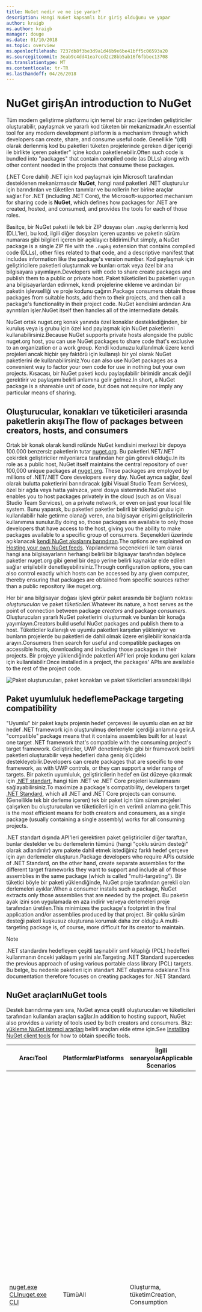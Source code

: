 ```yaml
---
title: NuGet nedir ve ne işe yarar?
description: Hangi NuGet kapsamlı bir giriş olduğunu ve yapar
author: kraigb
ms.author: kraigb
manager: douge
ms.date: 01/10/2018
ms.topic: overview
ms.openlocfilehash: 7237db8f3be3d9a1d46b9e6be41bff5c06593a20
ms.sourcegitcommit: 3eab9c4dd41ea7ccd2c28bb5ab16f6fbbec13708
ms.translationtype: MT
ms.contentlocale: tr-TR
ms.lasthandoff: 04/26/2018
---
```

# <a name="an-introduction-to-nuget"></a><span data-ttu-id="e725a-103">NuGet giriş</span><span class="sxs-lookup"><span data-stu-id="e725a-103">An introduction to NuGet</span></span>

<span data-ttu-id="e725a-104">Tüm modern geliştirme platformu için temel bir aracı üzerinden geliştiriciler oluşturabilir, paylaşmak ve yararlı kod tüketen bir mekanizmadır.</span><span class="sxs-lookup"><span data-stu-id="e725a-104">An essential tool for any modern development platform is a mechanism through which developers can create, share, and consume useful code.</span></span> <span data-ttu-id="e725a-105">Genellikle "(dll) olarak derlenmiş kod bu paketleri tüketen projelerinde gereken diğer içeriği ile birlikte içeren paketler" içine kodun paketlenebilir.</span><span class="sxs-lookup"><span data-stu-id="e725a-105">Often such code is bundled into "packages" that contain compiled code (as DLLs) along with other content needed in the projects that consume these packages.</span></span>

<span data-ttu-id="e725a-106">(.NET Core dahil) .NET için kod paylaşmak için Microsoft tarafından desteklenen mekanizmasıdır **NuGet**, hangi nasıl paketleri .NET oluşturulur için barındırılan ve tüketilen tanımlar ve bu rollerin her birine araçlar sağlar.</span><span class="sxs-lookup"><span data-stu-id="e725a-106">For .NET (including .NET Core), the Microsoft-supported mechanism for sharing code is **NuGet**, which defines how packages for .NET are created, hosted, and consumed, and provides the tools for each of those roles.</span></span>

<span data-ttu-id="e725a-107">Basitçe, bir NuGet paketi ile tek bir ZIP dosyası olan `.nupkg` derlenmiş kod (DLL'ler), bu kod, ilgili diğer dosyaları içeren uzantısı ve paketin sürüm numarası gibi bilgileri içeren bir açıklayıcı bildirimi.</span><span class="sxs-lookup"><span data-stu-id="e725a-107">Put simply, a NuGet package is a single ZIP file with the `.nupkg` extension that contains compiled code (DLLs), other files related to that code, and a descriptive manifest that includes information like the package's version number.</span></span> <span data-ttu-id="e725a-108">Kod paylaşmak için geliştiricilere paketleri oluşturmak ve bunları ortak veya özel bir ana bilgisayara yayımlayın.</span><span class="sxs-lookup"><span data-stu-id="e725a-108">Developers with code to share create packages and publish them to a public or private host.</span></span> <span data-ttu-id="e725a-109">Paket tüketicileri bu paketleri uygun ana bilgisayarlardan edinmek, kendi projelerine ekleme ve ardından bir paketin işlevselliği ve proje kodunu çağırın.</span><span class="sxs-lookup"><span data-stu-id="e725a-109">Package consumers obtain those packages from suitable hosts, add them to their projects, and then call a package's functionality in their project code.</span></span> <span data-ttu-id="e725a-110">NuGet kendisini ardından Ara ayrıntıları işler.</span><span class="sxs-lookup"><span data-stu-id="e725a-110">NuGet itself then handles all of the intermediate details.</span></span>

<span data-ttu-id="e725a-111">NuGet ortak nuget.org konak yanında özel konaklar desteklediğinden, bir kuruluş veya iş grubu için özel kod paylaşmak için NuGet paketlerini kullanabilirsiniz.</span><span class="sxs-lookup"><span data-stu-id="e725a-111">Because NuGet supports private hosts alongside the public nuget.org host, you can use NuGet packages to share code that's exclusive to an organization or a work group.</span></span> <span data-ttu-id="e725a-112">Kendi kodunuzu kullanılmak üzere kendi projeleri ancak hiçbir şey faktörü için kullanışlı bir yol olarak NuGet paketlerini de kullanabilirsiniz.</span><span class="sxs-lookup"><span data-stu-id="e725a-112">You can also use NuGet packages as a convenient way to factor your own code for use in nothing but your own projects.</span></span> <span data-ttu-id="e725a-113">Kısacası, bir NuGet paketi kodu paylaşılabilir birimidir ancak değil gerektirir ve paylaşımı belirli anlamına gelir gelmez.</span><span class="sxs-lookup"><span data-stu-id="e725a-113">In short, a NuGet package is a shareable unit of code, but does not require nor imply any particular means of sharing.</span></span>

## <a name="the-flow-of-packages-between-creators-hosts-and-consumers"></a><span data-ttu-id="e725a-114">Oluşturucular, konakları ve tüketicileri arasında paketlerin akışı</span><span class="sxs-lookup"><span data-stu-id="e725a-114">The flow of packages between creators, hosts, and consumers</span></span>

<span data-ttu-id="e725a-115">Ortak bir konak olarak kendi rolünde NuGet kendisini merkezi bir depoya 100.000 benzersiz paketlerin tutar [nuget.org](https://www.nuget.org). Bu paketleri.NET/.NET çekirdek geliştiriciler milyonlarca tarafından her gün görevli olduğu.</span><span class="sxs-lookup"><span data-stu-id="e725a-115">In its role as a public host, NuGet itself maintains the central repository of over 100,000 unique packages at [nuget.org](https://www.nuget.org). These packages are employed by millions of .NET/.NET Core developers every day.</span></span> <span data-ttu-id="e725a-116">NuGet ayrıca sağlar, özel olarak bulutta paketlerini barındıracak (gibi Visual Studio Team Services), özel bir ağda veya hatta yalnızca, yerel dosya sisteminde.</span><span class="sxs-lookup"><span data-stu-id="e725a-116">NuGet also enables you to host packages privately in the cloud (such as on Visual Studio Team Services), on a private network, or even on just your local file system.</span></span> <span data-ttu-id="e725a-117">Bunu yaparak, bu paketleri paketler belirli bir tüketici grubu için kullanılabilir hale getirme olanağı veren, ana bilgisayar erişimi geliştiricilerin kullanımına sunulur.</span><span class="sxs-lookup"><span data-stu-id="e725a-117">By doing so, those packages are available to only those developers that have access to the host, giving you the ability to make packages available to a specific group of consumers.</span></span> <span data-ttu-id="e725a-118">Seçenekleri üzerinde açıklanacak [kendi NuGet akışlarını barındıran](hosting-packages/overview.md).</span><span class="sxs-lookup"><span data-stu-id="e725a-118">The options are explained on [Hosting your own NuGet feeds](hosting-packages/overview.md).</span></span> <span data-ttu-id="e725a-119">Yapılandırma seçenekleri ile tam olarak hangi ana bilgisayarların herhangi belirli bir bilgisayar tarafından böylece paketler nuget.org gibi genel bir depo yerine belirli kaynaklar elde edilen sağlar erişilebilir denetleyebilirsiniz.</span><span class="sxs-lookup"><span data-stu-id="e725a-119">Through configuration options, you can also control exactly which hosts can be accessed by any given computer, thereby ensuring that packages are obtained from specific sources rather than a public repository like nuget.org.</span></span>

<span data-ttu-id="e725a-120">Her bir ana bilgisayar doğası işlevi görür paket arasında bir bağlantı noktası *oluşturucuları* ve paket *tüketicileri*.</span><span class="sxs-lookup"><span data-stu-id="e725a-120">Whatever its nature, a host serves as the point of connection between package *creators* and package *consumers*.</span></span> <span data-ttu-id="e725a-121">Oluşturucuları yararlı NuGet paketlerini oluşturmak ve bunları bir konağa yayımlayın.</span><span class="sxs-lookup"><span data-stu-id="e725a-121">Creators build useful NuGet packages and publish them to a host.</span></span> <span data-ttu-id="e725a-122">Tüketiciler kullanışlı ve uyumlu paketleri karşıdan yükleniyor ve bunların projelerde bu paketleri de dahil olmak üzere erişilebilir konaklarda arayın.</span><span class="sxs-lookup"><span data-stu-id="e725a-122">Consumers then search for useful and compatible packages on accessible hosts, downloading and including those packages in their projects.</span></span> <span data-ttu-id="e725a-123">Bir projeye yüklendiğinde paketleri API'leri proje kodunu geri kalanı için kullanılabilir.</span><span class="sxs-lookup"><span data-stu-id="e725a-123">Once installed in a project, the packages' APIs are available to the rest of the project code.</span></span>

![Paket oluşturucuları, paket konakları ve paket tüketicileri arasındaki ilişki](media/nuget-roles.png)

## <a name="package-targeting-compatibility"></a><span data-ttu-id="e725a-125">Paket uyumluluk hedefleme</span><span class="sxs-lookup"><span data-stu-id="e725a-125">Package targeting compatibility</span></span>

<span data-ttu-id="e725a-126">"Uyumlu" bir paket kaybı projenin hedef çerçevesi ile uyumlu olan en az bir hedef .NET framework için oluşturulmuş derlemeler içerdiği anlamına gelir.</span><span class="sxs-lookup"><span data-stu-id="e725a-126">A "compatible" package means that it contains assemblies built for at least one target .NET framework that's compatible with the consuming project's target framework.</span></span> <span data-ttu-id="e725a-127">Geliştiriciler, UWP denetimleriyle gibi bir framework belirli paketleri oluşturabilir veya hedefleri daha geniş ölçüdeki destekleyebilir.</span><span class="sxs-lookup"><span data-stu-id="e725a-127">Developers can create packages that are specific to one framework, as with UWP controls, or they can support a wider range of targets.</span></span> <span data-ttu-id="e725a-128">Bir paketin uyumluluk, geliştiricilerin hedef en üst düzeye çıkarmak için [.NET standart](/dotnet/standard/net-standard), hangi tüm .NET ve .NET Core projeleri kullanmasını sağlayabilirsiniz.</span><span class="sxs-lookup"><span data-stu-id="e725a-128">To maximize a package's compatibility, developers target [.NET Standard](/dotnet/standard/net-standard), which all .NET and .NET Core projects can consume.</span></span> <span data-ttu-id="e725a-129">(Genellikle tek bir derleme içeren) tek bir paket için tüm süren projeleri çalışırken bu oluşturucuları ve tüketicileri için en verimli anlamına gelir.</span><span class="sxs-lookup"><span data-stu-id="e725a-129">This is the most efficient means for both creators and consumers, as a single package (usually containing a single assembly) works for all consuming projects.</span></span>

<span data-ttu-id="e725a-130">.NET standart dışında API'leri gerektiren paket geliştiriciler diğer taraftan, bunlar destekler ve bu derlemelerin tümünü (hangi "çoklu sürüm desteği" olarak adlandırılır) aynı pakete dahil etmek istediğiniz farklı hedef çerçeve için ayrı derlemeler oluşturun.</span><span class="sxs-lookup"><span data-stu-id="e725a-130">Package developers who require APIs outside of .NET Standard, on the other hand, create separate assemblies for the different target frameworks they want to support and include all of those assemblies in the same package (which is called "multi-targeting").</span></span> <span data-ttu-id="e725a-131">Bir tüketici böyle bir paketi yüklendiğinde, NuGet proje tarafından gerekli olan derlemeleri ayıklar.</span><span class="sxs-lookup"><span data-stu-id="e725a-131">When a consumer installs such a package, NuGet extracts only those assemblies that are needed by the project.</span></span> <span data-ttu-id="e725a-132">Bu paketin ayak izini son uygulamada en aza indirir ve/veya derlemeleri proje tarafından üretilen.</span><span class="sxs-lookup"><span data-stu-id="e725a-132">This minimizes the package's footprint in the final application and/or assemblies produced by that project.</span></span> <span data-ttu-id="e725a-133">Bir çoklu sürüm desteği paketi kuşkusuz oluşturana korumak daha zor olduğu.</span><span class="sxs-lookup"><span data-stu-id="e725a-133">A multi-targeting package is, of course, more difficult for its creator to maintain.</span></span>

> [!Note]
> <span data-ttu-id="e725a-134">.NET standardını hedefleyen çeşitli taşınabilir sınıf kitaplığı (PCL) hedefleri kullanmanın önceki yaklaşım yerini alır.</span><span class="sxs-lookup"><span data-stu-id="e725a-134">Targeting .NET Standard supercedes the previous approach of using various portable class library (PCL) targets.</span></span> <span data-ttu-id="e725a-135">Bu belge, bu nedenle paketleri için standart .NET oluşturma odaklanır.</span><span class="sxs-lookup"><span data-stu-id="e725a-135">This documentation therefore focuses on creating packages for .NET Standard.</span></span>

## <a name="nuget-tools"></a><span data-ttu-id="e725a-136">NuGet araçları</span><span class="sxs-lookup"><span data-stu-id="e725a-136">NuGet tools</span></span>

<span data-ttu-id="e725a-137">Destek barındırma yanı sıra, NuGet ayrıca çeşitli oluşturucuları ve tüketicileri tarafından kullanılan araçları sağlar.</span><span class="sxs-lookup"><span data-stu-id="e725a-137">In addition to hosting support, NuGet also provides a variety of tools used by both creators and consumers.</span></span> <span data-ttu-id="e725a-138">Bkz: [yükleme NuGet istemci araçları](install-nuget-client-tools.md) belirli araçları elde etme için.</span><span class="sxs-lookup"><span data-stu-id="e725a-138">See [Installing NuGet client tools](install-nuget-client-tools.md) for how to obtain specific tools.</span></span>

| <span data-ttu-id="e725a-139">Aracı</span><span class="sxs-lookup"><span data-stu-id="e725a-139">Tool</span></span> | <span data-ttu-id="e725a-140">Platformlar</span><span class="sxs-lookup"><span data-stu-id="e725a-140">Platforms</span></span> | <span data-ttu-id="e725a-141">İlgili senaryolar</span><span class="sxs-lookup"><span data-stu-id="e725a-141">Applicable Scenarios</span></span> | <span data-ttu-id="e725a-142">Açıklama</span><span class="sxs-lookup"><span data-stu-id="e725a-142">Description</span></span> |
| --- | --- | --- | --- |
| [<span data-ttu-id="e725a-143">nuget.exe CLI</span><span class="sxs-lookup"><span data-stu-id="e725a-143">nuget.exe CLI</span></span>](tools/nuget-exe-cli-reference.md) | <span data-ttu-id="e725a-144">Tümü</span><span class="sxs-lookup"><span data-stu-id="e725a-144">All</span></span> | <span data-ttu-id="e725a-145">Oluşturma, tüketim</span><span class="sxs-lookup"><span data-stu-id="e725a-145">Creation, Consumption</span></span> | <span data-ttu-id="e725a-146">Özellikle bazı yalnızca tüketicileri için uygulama paketi oluşturucuları uygulayarak bazı komutlar tüm NuGet yetenekleri sağlar ve diğerleri hem de uygulama.</span><span class="sxs-lookup"><span data-stu-id="e725a-146">Provides all NuGet capabilities, with some commands applying specifically to package creators, some applying only to consumers, and others applying to both.</span></span> <span data-ttu-id="e725a-147">Örneğin, oluşturucuları kullanma paketini `nuget pack` çeşitli derlemeler ve ilişkili dosyaları bir paket oluşturmak için tüketiciler kullanım paketini komutu `nuget install` proje klasörünü ve herkesin paketleri dahil için kullanır `nuget config` NuGet yapılandırmayı ayarlamak için değişkenleri.</span><span class="sxs-lookup"><span data-stu-id="e725a-147">For example, package creators use the `nuget pack` command to create a package from various assemblies and related files, package consumers use `nuget install` to include packages in a project folder, and everyone uses `nuget config` to set NuGet configuration variables.</span></span> <span data-ttu-id="e725a-148">Bir platform belirsiz aracı olarak NuGet CLI Visual Studio projeleri ile etkileşime girmez.</span><span class="sxs-lookup"><span data-stu-id="e725a-148">As a platform-agnostic tool, the NuGet CLI does not interact with Visual Studio projects.</span></span> |
| [<span data-ttu-id="e725a-149">dotnet CLI</span><span class="sxs-lookup"><span data-stu-id="e725a-149">dotnet CLI</span></span>](tools/dotnet-Commands.md) | <span data-ttu-id="e725a-150">Tümü</span><span class="sxs-lookup"><span data-stu-id="e725a-150">All</span></span> | <span data-ttu-id="e725a-151">Oluşturma, tüketim</span><span class="sxs-lookup"><span data-stu-id="e725a-151">Creation, Consumption</span></span> | <span data-ttu-id="e725a-152">Bazı NuGet CLI doğrudan .NET Core araç zinciri içinde özellikleri sağlar.</span><span class="sxs-lookup"><span data-stu-id="e725a-152">Provides certain NuGet CLI capabilities directly within the .NET Core tool chain.</span></span> <span data-ttu-id="e725a-153">NuGet CLI olduğu gibi CLI dotnet Visual Studio projeleri ile etkileşime girmez.</span><span class="sxs-lookup"><span data-stu-id="e725a-153">As with the NuGet CLI, the dotnet CLI does not interact with Visual Studio projects.</span></span> |
| [<span data-ttu-id="e725a-154">Paket Yöneticisi Konsolu</span><span class="sxs-lookup"><span data-stu-id="e725a-154">Package Manager Console</span></span>](tools/package-manager-console.md) | <span data-ttu-id="e725a-155">Visual Studio Windows</span><span class="sxs-lookup"><span data-stu-id="e725a-155">Visual Studio on Windows</span></span> | <span data-ttu-id="e725a-156">Tüketim</span><span class="sxs-lookup"><span data-stu-id="e725a-156">Consumption</span></span> | <span data-ttu-id="e725a-157">Sağlar [PowerShell komutlarını](tools/Powershell-Reference.md) yükleme ve Visual Studio projelerinde paketlerini yönetme.</span><span class="sxs-lookup"><span data-stu-id="e725a-157">Provides [PowerShell commands](tools/Powershell-Reference.md) for installing and managing packages in Visual Studio projects.</span></span> |
| [<span data-ttu-id="e725a-158">Paket Yöneticisi UI</span><span class="sxs-lookup"><span data-stu-id="e725a-158">Package Manager UI</span></span>](tools/package-manager-ui.md) | <span data-ttu-id="e725a-159">Visual Studio Windows</span><span class="sxs-lookup"><span data-stu-id="e725a-159">Visual Studio on Windows</span></span> | <span data-ttu-id="e725a-160">Tüketim</span><span class="sxs-lookup"><span data-stu-id="e725a-160">Consumption</span></span> | <span data-ttu-id="e725a-161">Yükleme ve Visual Studio projelerinde paketlerini yönetme için kullanımı kolay kullanıcı Arabirimi sağlar.</span><span class="sxs-lookup"><span data-stu-id="e725a-161">Provides an easy-to-use UI for installing and managing packages in Visual Studio projects.</span></span> |
| [<span data-ttu-id="e725a-162">NuGet UI yönetme</span><span class="sxs-lookup"><span data-stu-id="e725a-162">Manage NuGet UI</span></span>](/visualstudio/mac/nuget-walkthrough) | <span data-ttu-id="e725a-163">Mac için Visual Studio</span><span class="sxs-lookup"><span data-stu-id="e725a-163">Visual Studio for Mac</span></span> | <span data-ttu-id="e725a-164">Tüketim</span><span class="sxs-lookup"><span data-stu-id="e725a-164">Consumption</span></span> | <span data-ttu-id="e725a-165">Yükleme ve yönetme Mac projeler için paketler Visual Studio için kullanımı kolay kullanıcı Arabirimi sağlar.</span><span class="sxs-lookup"><span data-stu-id="e725a-165">Provide an easy-to-use UI for installing and managing packages in Visual Studio for Mac projects.</span></span> |
| [<span data-ttu-id="e725a-166">MSBuild</span><span class="sxs-lookup"><span data-stu-id="e725a-166">MSBuild</span></span>](reference/msbuild-targets.md) | <span data-ttu-id="e725a-167">Windows</span><span class="sxs-lookup"><span data-stu-id="e725a-167">Windows</span></span> | <span data-ttu-id="e725a-168">Oluşturma, tüketim</span><span class="sxs-lookup"><span data-stu-id="e725a-168">Creation, Consumption</span></span> | <span data-ttu-id="e725a-169">Paketleri oluşturma ve MSBuild araç zinciri aracılığıyla doğrudan projesinde kullanılan paketleri geri yükleme yeteneği sağlar.</span><span class="sxs-lookup"><span data-stu-id="e725a-169">Provides the ability to create packages and restore packages used in a project directly through the MSBuild tool chain.</span></span> |

<span data-ttu-id="e725a-170">Gördüğünüz gibi birlikte çalıştığınız NuGet araçları, oluşturma, kullanma veya paketler ve üzerinde çalıştığınız platforma yayımlama üzerinde önemli ölçüde bağlıdır.</span><span class="sxs-lookup"><span data-stu-id="e725a-170">As you can see, the NuGet tools you work with depend greatly on whether you're creating, consuming, or publishing packages, and the platform on which you're working.</span></span> <span data-ttu-id="e725a-171">Diğer NuGet paketlerde mevcut işlevselliği üstünde oluştururken paket oluşturucuları genellikle ayrıca tüketicileri değildir.</span><span class="sxs-lookup"><span data-stu-id="e725a-171">Package creators are typically also consumers, as they build on top of functionality that exists in other NuGet packages.</span></span> <span data-ttu-id="e725a-172">Ve bu paketleri doğal olarak, sırayla hala diğerlerine bağlı.</span><span class="sxs-lookup"><span data-stu-id="e725a-172">And those packages, of course, may in turn depend on still others.</span></span>

<span data-ttu-id="e725a-173">Daha fazla bilgi için başlayın [paket oluşturma iş akışı](create-packages/Overview-and-Workflow.md) ve [paket tüketimi iş akışı](consume-packages/Overview-and-Workflow.md) makaleleri.</span><span class="sxs-lookup"><span data-stu-id="e725a-173">For more information, start with the [Package creation workflow](create-packages/Overview-and-Workflow.md) and [Package consumption workflow](consume-packages/Overview-and-Workflow.md) articles.</span></span>

## <a name="managing-dependencies"></a><span data-ttu-id="e725a-174">Bağımlılıkları yönetme</span><span class="sxs-lookup"><span data-stu-id="e725a-174">Managing dependencies</span></span>

<span data-ttu-id="e725a-175">Diğer iş üzerinde kolayca oluşturma yeteneği paket yönetim sistemi en güçlü özelliklerden biridir.</span><span class="sxs-lookup"><span data-stu-id="e725a-175">The ability to easily build on the work of others is one of most powerful features of a package management system.</span></span> <span data-ttu-id="e725a-176">Buna göre NuGet yaptığı çoğunu bu bağımlılığı ağacı veya bir proje adına "Grafik" yönetiyor.</span><span class="sxs-lookup"><span data-stu-id="e725a-176">Accordingly, much of what NuGet does is managing that dependency tree or "graph" on behalf of a project.</span></span> <span data-ttu-id="e725a-177">Kısaca, size yalnızca kendiniz bir proje ile doğrudan kullanıyorsanız bu paketleri ile ilgili.</span><span class="sxs-lookup"><span data-stu-id="e725a-177">Simply said, you need only concern yourself with those packages that you're directly using in a project.</span></span> <span data-ttu-id="e725a-178">Bu paketleri (hangi sırayla hala başkalarının tüketebileceği) diğer paketleri kullanılmasına neden varsa, NuGet bu tüm alt düzey bağımlılıkları mvc'deki.</span><span class="sxs-lookup"><span data-stu-id="e725a-178">If any of those packages themselves consume other packages (which can, in turn, consume still others), NuGet takes care of all those down-level dependencies.</span></span>

<span data-ttu-id="e725a-179">Aşağıdaki resimde sırayla birkaç diğer bağımlı beş paketleri bağımlı bir proje gösterir.</span><span class="sxs-lookup"><span data-stu-id="e725a-179">The following image shows a project that depends on five packages, which in turn depend on a number of others.</span></span>

![Bir .NET projesi için bir örnek NuGet bağımlılık grafiği](media/dependency-graph.png)

<span data-ttu-id="e725a-181">Bazı paketler bağımlılık grafikte birden çok kez görüntülendiğine dikkat edin.</span><span class="sxs-lookup"><span data-stu-id="e725a-181">Notice that some packages appear multiple times in the dependency graph.</span></span> <span data-ttu-id="e725a-182">Örneğin, paket B üç farklı tüketicileri vardır ve her bir tüketici (gösterilmez) Bu paket için farklı bir sürüm belirtmiş olabilir.</span><span class="sxs-lookup"><span data-stu-id="e725a-182">For example, there are three different consumers of package B, and each consumer might also specify a different version for that package (not shown).</span></span> <span data-ttu-id="e725a-183">Yaygın olarak kullanılan paketler için özellikle bir ortak olay budur.</span><span class="sxs-lookup"><span data-stu-id="e725a-183">This is a common occurrence, especially for widely-used packages.</span></span> <span data-ttu-id="e725a-184">NuGet Paket B hangi sürümünün tüm tüketicilere tam olarak karşılayan belirlemek için sabit tüm iş Neyse yapar.</span><span class="sxs-lookup"><span data-stu-id="e725a-184">NuGet fortunately does all the hard work to determine exactly which version of package B satisfies all consumers.</span></span> <span data-ttu-id="e725a-185">NuGet sonra nasıl olursa olsun tüm diğer paketleri, aynı derin bağımlılık grafiğinin yapar.</span><span class="sxs-lookup"><span data-stu-id="e725a-185">NuGet then does the same for all other packages, no matter how deep the dependency graph.</span></span>

<span data-ttu-id="e725a-186">Bu hizmet NuGet nasıl gerçekleştireceğini ile ilgili daha fazla ayrıntı için bkz: [bağımlılık çözümlemesi](consume-packages/dependency-resolution.md).</span><span class="sxs-lookup"><span data-stu-id="e725a-186">For more details on how NuGet performs this service, see [Dependency resolution](consume-packages/dependency-resolution.md).</span></span>

## <a name="tracking-references-and-restoring-packages"></a><span data-ttu-id="e725a-187">İzleme başvuruları ve paketleri geri yükleniyor</span><span class="sxs-lookup"><span data-stu-id="e725a-187">Tracking references and restoring packages</span></span>

<span data-ttu-id="e725a-188">Projeleri kaynak denetimi depoları, geliştirici bilgisayarlar arasında kolayca geçiş yapabilirsiniz çünkü sunucuları oluşturun ve diğerleri onu ikili doğrudan bir projeye bağlı NuGet paketlerini derlemelerinin tutmak için yüksek oranda zordur.</span><span class="sxs-lookup"><span data-stu-id="e725a-188">Because projects can easily move between developer computers, source control repositories, build servers, and so forth, it's highly impractical to keep the binary assemblies of NuGet packages directly bound to a project.</span></span> <span data-ttu-id="e725a-189">Bunun yapılması gereksiz yere bloated proje her kopyasını (ve dolayısıyla kaynak denetimi depoları alanı boşa harcanmasına).</span><span class="sxs-lookup"><span data-stu-id="e725a-189">Doing so would make each copy of the project unnecessarily bloated (and thereby waste space in source control repositories).</span></span> <span data-ttu-id="e725a-190">Ayrıca, çok projeyi tüm kopyalarını arasında uygulanacak güncelleştirmeleri yaptığınız gibi daha yeni sürümlerle paket ikili dosyaları güncelleştirmek zorlaştıran.</span><span class="sxs-lookup"><span data-stu-id="e725a-190">It would also make it very difficult to update package binaries to newer versions as updates would have to be applied across all copies of the project.</span></span>

<span data-ttu-id="e725a-191">NuGet, bunun yerine bir proje, en üst düzey ve alt düzey bağımlılıkları bağlı olan paketlerin basit başvuru listesini tutar.</span><span class="sxs-lookup"><span data-stu-id="e725a-191">NuGet instead maintains a simple reference list of the packages upon which a project depends, including both top-level and down-level dependencies.</span></span> <span data-ttu-id="e725a-192">Her bir paket bir projeye bazı ana bilgisayardan yüklediğinizde, diğer bir deyişle, NuGet paket tanımlayıcısı ve sürüm numarası referans listesindeki kaydeder.</span><span class="sxs-lookup"><span data-stu-id="e725a-192">That is, whenever you install a package from some host into a project, NuGet records the package identifier and version number in the reference list.</span></span> <span data-ttu-id="e725a-193">(Bir paket kaldırma doğal olarak, listeden kaldırır.) NuGet açıklandığı gibi istek üzerine tüm başvurulmuş paketlerini geri yüklemek için bir yol ardından sağlar [paket geri yüklemesi](consume-packages/package-restore.md).</span><span class="sxs-lookup"><span data-stu-id="e725a-193">(Uninstalling a package, of course, removes it from the list.) NuGet then provides a means to restore all referenced packages upon request, as described on [Package restore](consume-packages/package-restore.md).</span></span>

![NuGet başvuru listesini paket yüklemesinde oluşturulur ve başka bir yerde paketlerini geri yüklemek için kullanılabilir](media/nuget-restore.png)

<span data-ttu-id="e725a-195">Yalnızca başvuru listesi ile NuGet daha sonra yeniden yükleyebilirsiniz&mdash;diğer bir deyişle, *geri*&mdash;tüm ortak ve/veya özel konakları sonraki bir zamanda bu paketlerin.</span><span class="sxs-lookup"><span data-stu-id="e725a-195">With only the reference list, NuGet can then reinstall&mdash;that is, *restore*&mdash;all of those packages from public and/or private hosts at any later time.</span></span> <span data-ttu-id="e725a-196">Kaynak denetimi veya diğer herhangi bir yolla paylaşımı için bir proje yürüten yaptığınızda, yalnızca başvuru listesi içerir ve herhangi bir paket ikili hariç tutmak (bkz [paketler ve kaynak denetimi](consume-packages/packages-and-source-control.md).)</span><span class="sxs-lookup"><span data-stu-id="e725a-196">When committing a project to source control, or sharing it in some other way, you include only the reference list and exclude any package binaries (see [Packages and source control](consume-packages/packages-and-source-control.md).)</span></span>

<span data-ttu-id="e725a-197">Bir otomatik dağıtım sisteminin bir parçası proje bir kopyasını alma bir yapı sunucusu gibi bir proje alan bilgisayar yalnızca bunlar gerekli olduğunda bağımlılıkları geri yüklemek için NuGet sorar.</span><span class="sxs-lookup"><span data-stu-id="e725a-197">The computer that receives a project, such as a build server obtaining a copy of the project as part of an automated deployment system, simply asks NuGet to restore dependencies whenever they're needed.</span></span> <span data-ttu-id="e725a-198">Visual Studio Team Services "NuGet geri yükleme" adımları tam bu amaçla sağlamak gibi sistemler oluşturabilir.</span><span class="sxs-lookup"><span data-stu-id="e725a-198">Build systems like Visual Studio Team Services provide "NuGet restore" steps for this exact purpose.</span></span> <span data-ttu-id="e725a-199">Benzer şekilde, ne zaman geliştiriciler elde proje bir kopyasını (gibi bir depo kopyalarken), komutu gibi çağırabileceği `nuget restore` (NuGet CLI) `dotnet restore` (dotnet CLI) veya `Install-Package` tüm gerekli paketlerini almak için (Paket Yöneticisi Konsolu).</span><span class="sxs-lookup"><span data-stu-id="e725a-199">Similarly, when developers obtain a copy of a project (as when cloning a repository), they can invoke command like `nuget restore` (NuGet CLI), `dotnet restore` (dotnet CLI), or `Install-Package` (Package Manager Console) to obtain all the necessary packages.</span></span> <span data-ttu-id="e725a-200">Kendi bölümü için Visual Studio Proje oluşturulurken paketleri otomatik olarak yükler (açıklandığı gibi otomatik geri yükleme etkinleştirilmişse koşuluyla [paket geri yüklemesi](consume-packages/package-restore.md)).</span><span class="sxs-lookup"><span data-stu-id="e725a-200">Visual Studio, for its part, automatically restores packages when building a project (provided that automatic restore is enabled, as described on [Package restore](consume-packages/package-restore.md)).</span></span>

<span data-ttu-id="e725a-201">Açıkçası, daha sonra geliştiriciler ilgilenen nerede NuGet birincil rolü projenizin adına başvuru listeleyen Bakımı ve sağlayarak bu başvurulan bir paket verimli bir şekilde geri yükleme (ve güncelleştirmek için) anlamına gelir.</span><span class="sxs-lookup"><span data-stu-id="e725a-201">Clearly, then, NuGet's primary role where developers are concerned is maintaining that reference list on behalf of your project and providing the means to efficiently restore (and update) those referenced packages.</span></span> <span data-ttu-id="e725a-202">Bu liste, iki birinde tutulur *paket Yönetimi biçimleri*adlı gibi:</span><span class="sxs-lookup"><span data-stu-id="e725a-202">This list is maintained in one of two *package management formats*, as they're called:</span></span>

- <span data-ttu-id="e725a-203">[`packages.config`](reference/packages-config.md): *(NuGet 1.0 +)* projesinde, diğer bağımlılıklar dahil olmak üzere tüm bağımlılıkları düz bir listesini tutar bir XML dosyası yüklü paketler.</span><span class="sxs-lookup"><span data-stu-id="e725a-203">[`packages.config`](reference/packages-config.md): *(NuGet 1.0+)* An XML file that maintains a flat list of all dependencies in the project, including the dependencies of other installed packages.</span></span> <span data-ttu-id="e725a-204">Yüklü veya geri yükleme paketleri depolanır bir `packages` klasör.</span><span class="sxs-lookup"><span data-stu-id="e725a-204">Installed or restored packages are stored in a `packages` folder.</span></span>

- <span data-ttu-id="e725a-205">[PackageReference](consume-packages/package-references-in-project-files.md) (veya "paketini proje dosyalarını başvurularında") | *(NuGet 4.0 +)* ayrı bir dosya gerektiği şekilde bir projenin en üst düzey bağımlılıkları doğrudan proje dosyası listesini tutar.</span><span class="sxs-lookup"><span data-stu-id="e725a-205">[PackageReference](consume-packages/package-references-in-project-files.md) (or "package references in project files") | *(NuGet 4.0+)* Maintains a list of a project's top-level dependencies directly within the project file, so no separate file is needed.</span></span> <span data-ttu-id="e725a-206">İlişkili bir dosya `obj/project.assets.json`, tüm alt düzey bağımlılıkları ile birlikte bir proje kullanan paketlerin genel bağımlılık grafiğinin yönetmek için dinamik olarak oluşturulur.</span><span class="sxs-lookup"><span data-stu-id="e725a-206">An associated file, `obj/project.assets.json`, is dynamically generated to manage the overall dependency graph of the packages that a project uses along with all down-level dependencies.</span></span> <span data-ttu-id="e725a-207">PackageReference her zaman .NET Core projeler tarafından kullanılır.</span><span class="sxs-lookup"><span data-stu-id="e725a-207">PackageReference is always used by .NET Core projects.</span></span>

<span data-ttu-id="e725a-208">Hangi paket Yönetimi biçimi herhangi belirli bir projede işe proje türü ve kullanılabilir bir NuGet (ve/veya Visual Studio) sürümü bağlıdır.</span><span class="sxs-lookup"><span data-stu-id="e725a-208">Which package management format is employed in any given project depends on the project type, and the available version of NuGet (and/or Visual Studio).</span></span> <span data-ttu-id="e725a-209">Hangi biçimi kullanılan denetlemek için yalnızca Ara `packages.config` ilk paketinizi yükledikten sonra proje kök.</span><span class="sxs-lookup"><span data-stu-id="e725a-209">To check what format is being used, simply look for `packages.config` in the project root after installing your first package.</span></span> <span data-ttu-id="e725a-210">Bu dosya yoksa, doğrudan için proje dosyası bakın bir \<PackageReference\> öğesi.</span><span class="sxs-lookup"><span data-stu-id="e725a-210">If you don't have that file, look in the project file directly for a \<PackageReference\> element.</span></span>

<span data-ttu-id="e725a-211">Bir seçebiliyorsanız PackageReference kullanmanızı öneririz.</span><span class="sxs-lookup"><span data-stu-id="e725a-211">When you have a choice, we recommend using PackageReference.</span></span> <span data-ttu-id="e725a-212">`packages.config` eski amacıyla saklanır ve artık etkin geliştirilme aşamasındadır.</span><span class="sxs-lookup"><span data-stu-id="e725a-212">`packages.config` is maintained for legacy purposes and is no longer under active development.</span></span>

> [!Tip]
> <span data-ttu-id="e725a-213">Çeşitli `nuget.exe` gibi CLI komutları `nuget install`, otomatik olarak paketi başvurusu listesine eklemeyin.</span><span class="sxs-lookup"><span data-stu-id="e725a-213">Various `nuget.exe` CLI commands, like `nuget install`, do not automatically add the package to the reference list.</span></span> <span data-ttu-id="e725a-214">Listeden bir paket ile Visual Studio Paket Yöneticisi (kullanıcı Arabirimi veya konsol) ve ile yüklerken güncelleştirilir `dotnet.exe` CLI.</span><span class="sxs-lookup"><span data-stu-id="e725a-214">The list is updated when installing a package with the Visual Studio Package Manager (UI or Console), and with `dotnet.exe` CLI.</span></span>

## <a name="what-else-does-nuget-do"></a><span data-ttu-id="e725a-215">Else NuGet ne yapar?</span><span class="sxs-lookup"><span data-stu-id="e725a-215">What else does NuGet do?</span></span>

<span data-ttu-id="e725a-216">Şu ana kadar olan NuGet aşağıdaki özelliklere öğrendiniz:</span><span class="sxs-lookup"><span data-stu-id="e725a-216">So far you've learned the following characteristics of NuGet:</span></span>

- <span data-ttu-id="e725a-217">NuGet özel barındırma için Destek Merkezi nuget.org deposuyla sağlar.</span><span class="sxs-lookup"><span data-stu-id="e725a-217">NuGet provides the central nuget.org repository with support for private hosting.</span></span>
- <span data-ttu-id="e725a-218">NuGet araçları geliştiriciler oluşturma, yayımlama ve paketleri kullanma için gereken sağlar.</span><span class="sxs-lookup"><span data-stu-id="e725a-218">NuGet provides the tools developers need for creating, publishing, and consuming packages.</span></span>
- <span data-ttu-id="e725a-219">En önemlisi, NuGet paketleri geri yükleyin ve bu listeden bu paketleri güncelleştirmek için kullanılan bir proje ve özelliği başvuru listesini tutar.</span><span class="sxs-lookup"><span data-stu-id="e725a-219">Most importantly, NuGet maintains a reference list of packages used in a project and the ability to restore and update those packages from that list.</span></span>

<span data-ttu-id="e725a-220">Verimli çalışmak bu işlemleri yapmak için bazı Perde Arkası iyileştirmeleri NuGet yapar.</span><span class="sxs-lookup"><span data-stu-id="e725a-220">To make these processes work efficiently, NuGet does some behind-the-scenes optimizations.</span></span> <span data-ttu-id="e725a-221">Özellikle, NuGet paketi önbellek ve kısayol yükleme ve yeniden genel paketler klasörüne yönetir.</span><span class="sxs-lookup"><span data-stu-id="e725a-221">Most notably, NuGet manages a package cache and a global packages folder to shortcut installation and reinstallation.</span></span> <span data-ttu-id="e725a-222">Önbellek makinede zaten yüklü bir paket indirilirken önler.</span><span class="sxs-lookup"><span data-stu-id="e725a-222">The cache avoids downloading a package that's already been installed on the machine.</span></span> <span data-ttu-id="e725a-223">Genel paketler klasörü, böylece NuGet genel ayak izini bilgisayarda azaltma aynı yüklü paket paylaşımı birden çok proje sağlar.</span><span class="sxs-lookup"><span data-stu-id="e725a-223">The global packages folder allows multiple projects to share the same installed package, thereby reducing NuGet's overall footprint on the computer.</span></span> <span data-ttu-id="e725a-224">Çok sayıda paketleri, sık sık geri yüklerken önbellek ve genel paketler klasörü ayrıca bir derleme sunucusundaki gibi çok yardımcı olur.</span><span class="sxs-lookup"><span data-stu-id="e725a-224">The cache and global packages folder are also very helpful when you're frequently restoring a larger number of packages, as on a build server.</span></span> <span data-ttu-id="e725a-225">Bu mekanizmaları hakkında daha fazla bilgi için bkz: [genel paketleri ve önbellek klasör yönetimi](consume-packages/managing-the-global-packages-and-cache-folders.md).</span><span class="sxs-lookup"><span data-stu-id="e725a-225">For more details on these mechanisms, see [Managing the global packages and cache folders](consume-packages/managing-the-global-packages-and-cache-folders.md).</span></span>

<span data-ttu-id="e725a-226">Tek bir proje içinde tekrar aynı paketin farklı sürümleri için birden çok başvuru çözme içeren genel bağımlılık grafiğinin NuGet yönetir.</span><span class="sxs-lookup"><span data-stu-id="e725a-226">Within an individual project, NuGet manages the overall dependency graph, which again includes resolving multiple references to different versions of the same package.</span></span> <span data-ttu-id="e725a-227">Bir proje kendilerini aynı bağımlılıklara sahip bir veya daha fazla paket üzerinde bir bağımlılık alır oldukça yaygındır.</span><span class="sxs-lookup"><span data-stu-id="e725a-227">It's quite common that a project takes a dependency on one or more packages that themselves have the same dependencies.</span></span> <span data-ttu-id="e725a-228">Bazı nuget.org en yararlı yardımcı programı paketleri tarafından birçok diğer paketleri görevli olduğu.</span><span class="sxs-lookup"><span data-stu-id="e725a-228">Some of the most useful utility packages on nuget.org are employed by many other packages.</span></span> <span data-ttu-id="e725a-229">Tüm bağımlılık grafiğinde daha sonra kolayca on farklı başvuruları aynı paketin farklı sürümlerine sahip olabilir.</span><span class="sxs-lookup"><span data-stu-id="e725a-229">In the entire dependency graph, then, you could easily have ten different references to different versions of the same package.</span></span> <span data-ttu-id="e725a-230">Bu paket birden fazla sürümünü uygulamasına getiren önlemek için hangi tek sürüm tüm tüketiciler tarafından kullanılabilir çıkışı NuGet sıralar.</span><span class="sxs-lookup"><span data-stu-id="e725a-230">To avoid bringing multiple versions of that package into the application itself, NuGet sorts out which single version can be used by all consumers.</span></span> <span data-ttu-id="e725a-231">(Daha fazla bilgi için bkz: [bağımlılık çözümlemesi](consume-packages/dependency-resolution.md).)</span><span class="sxs-lookup"><span data-stu-id="e725a-231">(For more information, see [Dependency Resolution](consume-packages/dependency-resolution.md).)</span></span>

<span data-ttu-id="e725a-232">Bunun ötesinde, NuGet paketleri nasıl yapılandırıldığı için ilgili tüm belirtimleri tutar (de dahil olmak üzere [yerelleştirme](create-packages/creating-localized-packages.md) ve [hata ayıklama simgeleri](create-packages/symbol-packages.md)) ve nasıl başvurulan (de dahil olmak üzere [ Sürüm aralıkları](reference/package-versioning.md#version-ranges-and-wildcards) ve [yayın öncesi sürümleri](create-packages/prerelease-packages.md).) NuGet Ayrıca kendi hizmetleriyle program aracılığıyla çalışma için çeşitli API'ler sağlar ve Visual Studio uzantıları ve proje şablonları yazma geliştiriciler için destek sağlar.</span><span class="sxs-lookup"><span data-stu-id="e725a-232">Beyond that, NuGet maintains all the specifications related to how packages are structured (including [localization](create-packages/creating-localized-packages.md) and [debug symbols](create-packages/symbol-packages.md)) and how they are referenced (including [version ranges](reference/package-versioning.md#version-ranges-and-wildcards) and [pre-release versions](create-packages/prerelease-packages.md).) NuGet also provides various APIs to work with its services programmatically, and provides support for developers who write Visual Studio extensions and project templates.</span></span>

<span data-ttu-id="e725a-233">Bu belge için içindekiler göz atmak için bir dakikanızı ayırın ve tüm bu özellikler, sürüm notları geri NuGet beginnings dating birlikte temsil bakın.</span><span class="sxs-lookup"><span data-stu-id="e725a-233">Take a moment to browse the table of contents for this documentation, and you see all of these capabilities represented there, along with release notes dating back to NuGet's beginnings.</span></span>

## <a name="comments-contributions-and-issues"></a><span data-ttu-id="e725a-234">Açıklamalar, katkı ve sorunları</span><span class="sxs-lookup"><span data-stu-id="e725a-234">Comments, contributions, and issues</span></span>

<span data-ttu-id="e725a-235">Son olarak, biz çok açıklamaları ve bu belgelerine katkıda Hoş Geldiniz&mdash;yalnızca select **geri bildirim** ve **Düzenle** herhangi bir üst kısmında komutları sayfa veya ziyaret [belgeleri Depo](https://github.com/NuGet/docs.microsoft.com-nuget/) ve [belgeleri sorun listesi](https://github.com/NuGet/docs.microsoft.com-nuget/issues) github'da.</span><span class="sxs-lookup"><span data-stu-id="e725a-235">Finally, we very much welcome comments and contributions to this documentation&mdash;just select the **Feedback** and **Edit** commands on the top of any page, or visit the [docs repository](https://github.com/NuGet/docs.microsoft.com-nuget/) and [docs issue list](https://github.com/NuGet/docs.microsoft.com-nuget/issues) on GitHub.</span></span>

<span data-ttu-id="e725a-236">Biz de NuGet kendisini Katkıları Hoş Geldiniz aracılığıyla kendi [çeşitli GitHub depolarının](https://github.com/NuGet/Home); NuGet sorunları bulunabilir [ https://github.com/NuGet/home/issues ](https://github.com/NuGet/home/issues).</span><span class="sxs-lookup"><span data-stu-id="e725a-236">We also welcome contributions to NuGet itself through its [various GitHub repositories](https://github.com/NuGet/Home); NuGet issues can be found on [https://github.com/NuGet/home/issues](https://github.com/NuGet/home/issues).</span></span>

<span data-ttu-id="e725a-237">NuGet deneyiminizi keyfini çıkarın!</span><span class="sxs-lookup"><span data-stu-id="e725a-237">Enjoy your NuGet experience!</span></span>

